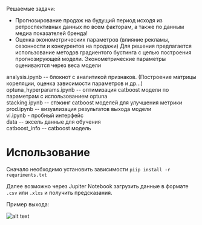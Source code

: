 Решаемые задачи:  
- Прогнозирование продаж на будущий период исходя из ретроспективных данных по всем факторам, а также по данным медиа показателей бренда!  
- Оценка эконометрических параметров (влияние рекламы, сезонности и конкурентов на продажи)
Для решения предлагается использование методов градиентого бустинга с целью построения прогнозирующей модели. Эконометрические параметры оцениваются через веса модели

analysis.ipynb -- блокнот с аналитикой признаков. (Построение матрицы кореляции, оценка зависимости параметров и др...)  
optuna_hyperparams.ipynb -- оптимизация catboost модели по параметрам с использованием optuna  
stacking.ipynb -- стэкинг catboost моделей для улучшения метрики  
prod.ipynb -- визуализация результатов выхода модели  
vi.ipynb - пробный интерфейс  
data -- эксель данные для обучения  
catboost_info -- catboost модель

# Использование 
Сначало необходимо установить зависимости
```piip install -r requriments.txt```

Далее возможно через Jupiter Notebook загрузить данные в формате `.csv` или `.xlxs` и получить предсказания.

Пример выхода:

![alt text](catboost_info/image.png)







